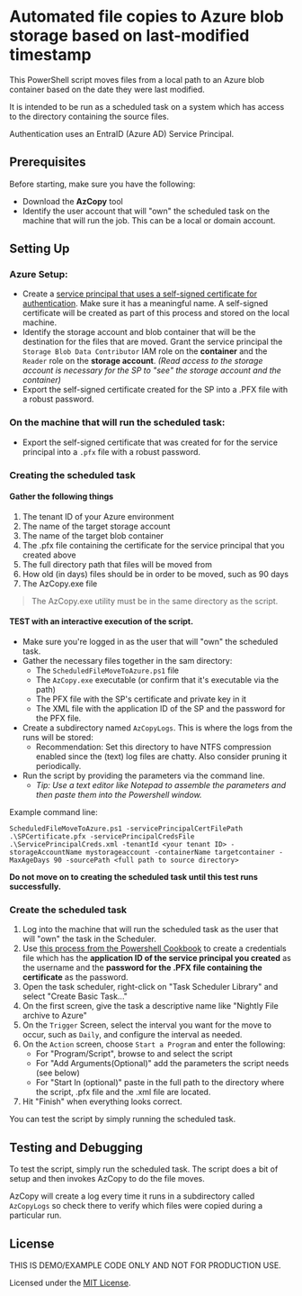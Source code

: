 # Automated file copies to Azure blob storage based on last-modified timestamp

This PowerShell script moves files from a local path to an Azure blob container based on the date they were last modified.  

It is intended to be run as a scheduled task on a system which has access to the directory containing the source files.

Authentication uses an EntraID (Azure AD) Service Principal.

## Prerequisites

Before starting, make sure you have the following:

- Download the **AzCopy** tool
- Identify the user account that will "own" the scheduled task on the machine that will run the job.  This can be a local or domain account.

## Setting Up

### Azure Setup:
* Create a [service principal that uses a self-signed certificate for authentication](https://learn.microsoft.com/en-us/entra/identity-platform/howto-authenticate-service-principal-powershell#create-service-principal-with-self-signed-certificate).  Make sure it has a meaningful name.  A self-signed certificate will be created as part of this process and stored on the local machine.
* Identify the storage account and blob container that will be the destination for the files that are moved.  Grant the service principal the `Storage Blob Data Contributor` IAM role on the **container** and the `Reader` role on the **storage account**. *(Read access to the storage account is necessary for the SP to "see" the storage account and the container)*
* Export the self-signed certificate created for the SP into a .PFX file with a robust password.

### On the machine that will run the scheduled task:
* Export the self-signed certificate that was created for for the service principal into a `.pfx` file with a robust password.

### Creating the scheduled task

#### Gather the following things

1. The tenant ID of your Azure environment
2. The name of the target storage account
3. The name of the target blob container
4. The .pfx file containing the certificate for the service principal that you created above
5. The full directory path that files will be moved from
6. How old (in days) files should be in order to be moved, such as 90 days
7. The AzCopy.exe file

> The AzCopy.exe utility must be in the same directory as the script.

#### TEST with an interactive execution of the script.

* Make sure you're logged in as the user that will "own" the scheduled task.
* Gather the necessary files together in the sam directory:
    * The `ScheduledFileMoveToAzure.ps1` file
    * The `AzCopy.exe` executable (or confirm that it's executable via the path)
    * The PFX file with the SP's certificate and private key in it
    * The XML file with the application ID of the SP and the password for the PFX file.
* Create a subdirectory named `AzCopyLogs`.  This is where the logs from the runs will be stored:
    * Recommendation:  Set this directory to have NTFS compression enabled since the (text) log files are chatty.  Also consider pruning it periodically.
* Run the script by providing the parameters via the command line.
    * *Tip:  Use a text editor like Notepad to assemble the parameters and then paste them into the Powershell window.*

Example command line:

`ScheduledFileMoveToAzure.ps1 -servicePrincipalCertFilePath .\SPCertificate.pfx -servicePrincipalCredsFile .\ServicePrincipalCreds.xml -tenantId <your tenant ID> -storageAccountName mystorageaccount -containerName targetcontainer -MaxAgeDays 90 -sourcePath <full path to source directory>`

**Do not move on to creating the scheduled task until this test runs successfully.**

### Create the scheduled task

1. Log into the machine that will run the scheduled task as the user that will "own" the task in the Scheduler.
2. Use [this process from the Powershell Cookbook](https://powershellcookbook.com/recipe/PukO/securely-store-credentials-on-disk) to create a credentials file which has the **application ID of the service principal you created** as the username and the **password for the .PFX file containing the certificate** as the password.
3. Open the task scheduler, right-click on "Task Scheduler Library" and select "Create Basic Task..."
4. On the first screen, give the task a descriptive name like "Nightly File archive to Azure"
5. On the `Trigger` Screen, select the interval you want for the move to occur, such as `Daily`, and configure the interval as needed.
6. On the `Action` screen, choose `Start a Program` and enter the following:
    * For "Program/Script", browse to and select the script
    * For "Add Arguments(Optional)" add the parameters the script needs (see below)
    * For "Start In (optional)" paste in the full path to the directory where the script, .pfx file and the .xml file are located.
7. Hit "Finish" when everything looks correct.

You can test the script by simply running the scheduled task.

## Testing and Debugging

To test the script, simply run the scheduled task.  The script does a bit of setup and then invokes AzCopy to do the file moves.

AzCopy will create a log every time it runs in a subdirectory called `AzCopyLogs` so check there to verify which files were copied during a particular run.

## License

THIS IS DEMO/EXAMPLE CODE ONLY AND NOT FOR PRODUCTION USE. 

Licensed under the [MIT License](LICENSE).
